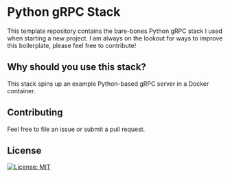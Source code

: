 # Python gRPC Stack

This template repository contains the bare-bones Python gRPC stack I used when starting a new project.  I am always on the lookout for ways to improve this boilerplate, please feel free to contribute!

## Why should you use this stack?
This stack spins up an example Python-based gRPC server in a Docker container.

## Contributing
Feel free to file an issue or submit a pull request.

## License
[![License: MIT](https://img.shields.io/badge/License-MIT-yellow.svg)](https://opensource.org/licenses/MIT)
